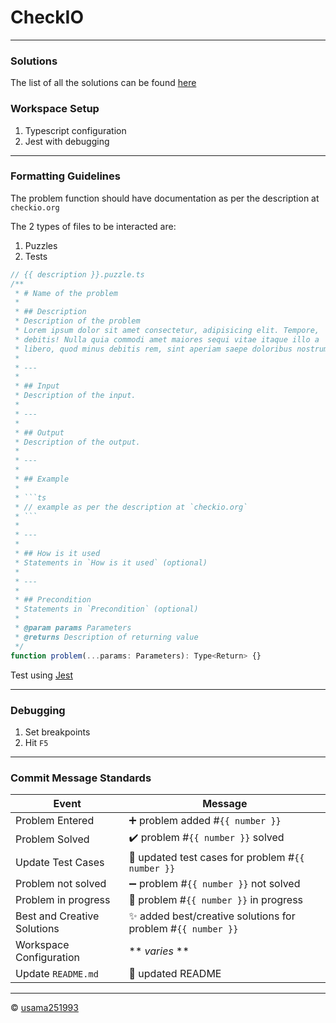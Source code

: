 # CheckIO

---

### Solutions

The list of all the solutions can be found [here](documents/solutions.md)

### Workspace Setup

1. Typescript configuration
2. Jest with debugging

---

### Formatting Guidelines

The problem function should have documentation as per the description at `checkio.org`

The 2 types of files to be interacted are:
1. Puzzles
2. Tests

```ts
// {{ description }}.puzzle.ts
/**
 * # Name of the problem
 *
 * ## Description
 * Description of the problem
 * Lorem ipsum dolor sit amet consectetur, adipisicing elit. Tempore,
 * debitis! Nulla quia commodi amet maiores sequi vitae itaque illo a
 * libero, quod minus debitis rem, sint aperiam saepe doloribus nostrum?
 *
 * ---
 *
 * ## Input
 * Description of the input.
 *
 * ---
 *
 * ## Output
 * Description of the output.
 *
 * ---
 *
 * ## Example
 *
 * ```ts
 * // example as per the description at `checkio.org`
 * ```
 *
 * ---
 *
 * ## How is it used
 * Statements in `How is it used` (optional)
 *
 * ---
 * 
 * ## Precondition
 * Statements in `Precondition` (optional) 
 * 
 * @param params Parameters
 * @returns Description of returning value
 */
function problem(...params: Parameters): Type<Return> {}
```

Test using [Jest](https://jestjs.io/)

---

### Debugging

1. Set breakpoints
2. Hit `F5`

---

### Commit Message Standards

| Event                       | Message                                                     |
| --------------------------- | ----------------------------------------------------------- |
| Problem Entered             | ➕ problem added #`{{ number }}`                             |
| Problem Solved              | ✔️ problem #`{{ number }}` solved                            |
| Update Test Cases           | 🧪 updated test cases for problem #`{{ number }}`            |
| Problem not solved          | ➖ problem #`{{ number }}` not solved                        |
| Problem in progress         | 🚧 problem #`{{ number }}` in progress                       |
| Best and Creative Solutions | ✨ added best/creative solutions for problem #`{{ number }}` |
| Workspace Configuration     | ** *varies* **                                              |
| Update `README.md`          | 📝 updated README                                            |

---

©️ [usama251993](https://github.com/usama251993)
